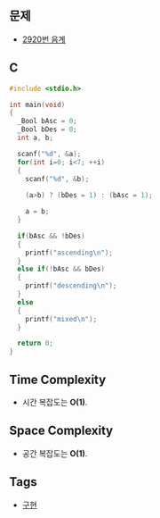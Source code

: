   ## 문제
- [2920번 음계](https://www.acmicpc.net/problem/2920)

## C
```cpp
#include <stdio.h>

int main(void)
{
  _Bool bAsc = 0;
  _Bool bDes = 0;
  int a, b;

  scanf("%d", &a);
  for(int i=0; i<7; ++i)
  {
    scanf("%d", &b);
    
    (a>b) ? (bDes = 1) : (bAsc = 1);

    a = b;
  }

  if(bAsc && !bDes)
  {
    printf("ascending\n");
  }
  else if(!bAsc && bDes)
  {
    printf("descending\n");
  }
  else
  {
    printf("mixed\n");
  }

  return 0;
}
```

## Time Complexity
- 시간 복잡도는 <b>O(1)</b>.

## Space Complexity
- 공간 복잡도는 <b>O(1)</b>.

## Tags
- [구현](https://github.com/myoi-oj/baekjoon-oj#implementation)
